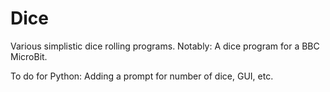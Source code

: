 # Dice
Various simplistic dice rolling programs. Notably: A dice program for a BBC MicroBit.

To do for Python:
Adding a prompt for number of dice, GUI, etc.
